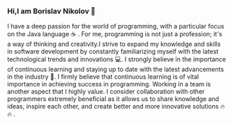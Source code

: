 ### Hi,I am Borislav Nikolov 👋

<!--
**BNlkolov/BNlkolov** is a ✨ _special_ ✨ repository because its `README.md` (this file) appears on your GitHub profile.
-->
I have a deep passion for the world of programming, with a particular focus on the Java language :coffee: . For me, programming is not just a profession; it's a way of thinking and creativity.I strive to expand my knowledge and skills in software development by constantly familiarizing myself with the latest technological trends and innovations :computer:. I strongly believe in the importance of continuous learning and staying up to date with the latest advancements in the industry :book:.
I firmly believe that continuous learning is of vital importance in achieving success in programming. Working in a team is another aspect that I highly value. I consider collaboration with other programmers extremely beneficial as it allows us to share knowledge and ideas, inspire each other, and create better and more innovative solutions :fire::fire: .

